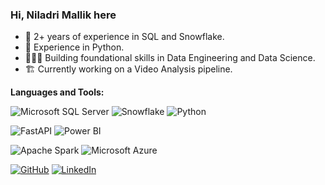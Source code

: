 ### Hi, Niladri Mallik here
- 💼 2+ years of experience in SQL and Snowflake.
- 💼 Experience in Python.
- 👨🏻‍💻 Building foundational skills in Data Engineering and Data Science.
- 🏗 Currently working on a Video Analysis pipeline.

**Languages and Tools:**

![Microsoft SQL Server](https://custom-icon-badges.demolab.com/badge/Microsoft%20SQL%20Server-CC2927?logo=sql-server&logoColor=white)
![Snowflake](https://custom-icon-badges.demolab.com/badge/Snowflake-56B9EB?logo=snowflake&logoColor=white)
![Python](https://custom-icon-badges.demolab.com/badge/Python-3776AB?logo=python&logoColor=white)

![FastAPI](https://img.shields.io/badge/fastapi-109989?style=for-the-badge&logo=FASTAPI&logoColor=white)
![Power BI](https://img.shields.io/badge/PowerBI-F2C811?style=for-the-badge&logo=Power%20BI&logoColor=white)

![Apache Spark](https://custom-icon-badges.demolab.com/badge/Apache%20Spark-E25A1C?logo=apachespark&logoColor=white)
![Microsoft Azure](https://custom-icon-badges.demolab.com/badge/Microsoft%20Azure-0089D6?logo=msazure&logoColor=white)

[![GitHub](https://custom-icon-badges.demolab.com/badge/GitHub-181717?logo=github&logoColor=white)](https://github.com/NiladriMallik)
[![LinkedIn](https://custom-icon-badges.demolab.com/badge/LinkedIn-0A66C2?logo=linkedin-white&logoColor=white)](https://www.linkedin.com/in/niladrimallik007/)

